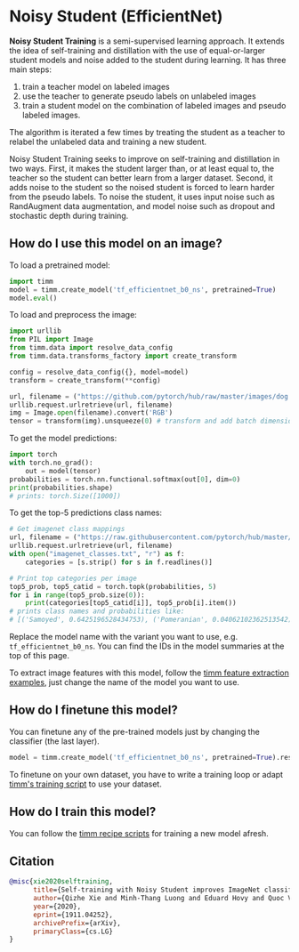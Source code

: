 # Noisy Student (EfficientNet)

**Noisy Student Training** is a semi-supervised learning approach. It extends the idea of self-training
and distillation with the use of equal-or-larger student models and noise added to the student during learning. It has three main steps: 

1. train a teacher model on labeled images
2. use the teacher to generate pseudo labels on unlabeled images
3. train a student model on the combination of labeled images and pseudo labeled images. 

The algorithm is iterated a few times by treating the student as a teacher to relabel the unlabeled data and training a new student.

Noisy Student Training seeks to improve on self-training and distillation in two ways. First, it makes the student larger than, or at least equal to, the teacher so the student can better learn from a larger dataset. Second, it adds noise to the student so the noised student is forced to learn harder from the pseudo labels. To noise the student, it uses input noise such as RandAugment data augmentation, and model noise such as dropout and stochastic depth during training.

## How do I use this model on an image?
To load a pretrained model:

```python
import timm
model = timm.create_model('tf_efficientnet_b0_ns', pretrained=True)
model.eval()
```

To load and preprocess the image:
```python 
import urllib
from PIL import Image
from timm.data import resolve_data_config
from timm.data.transforms_factory import create_transform

config = resolve_data_config({}, model=model)
transform = create_transform(**config)

url, filename = ("https://github.com/pytorch/hub/raw/master/images/dog.jpg", "dog.jpg")
urllib.request.urlretrieve(url, filename)
img = Image.open(filename).convert('RGB')
tensor = transform(img).unsqueeze(0) # transform and add batch dimension
```

To get the model predictions:
```python
import torch
with torch.no_grad():
    out = model(tensor)
probabilities = torch.nn.functional.softmax(out[0], dim=0)
print(probabilities.shape)
# prints: torch.Size([1000])
```

To get the top-5 predictions class names:
```python
# Get imagenet class mappings
url, filename = ("https://raw.githubusercontent.com/pytorch/hub/master/imagenet_classes.txt", "imagenet_classes.txt")
urllib.request.urlretrieve(url, filename) 
with open("imagenet_classes.txt", "r") as f:
    categories = [s.strip() for s in f.readlines()]

# Print top categories per image
top5_prob, top5_catid = torch.topk(probabilities, 5)
for i in range(top5_prob.size(0)):
    print(categories[top5_catid[i]], top5_prob[i].item())
# prints class names and probabilities like:
# [('Samoyed', 0.6425196528434753), ('Pomeranian', 0.04062102362513542), ('keeshond', 0.03186424449086189), ('white wolf', 0.01739676296710968), ('Eskimo dog', 0.011717947199940681)]
```

Replace the model name with the variant you want to use, e.g. `tf_efficientnet_b0_ns`. You can find the IDs in the model summaries at the top of this page.

To extract image features with this model, follow the [timm feature extraction examples](https://rwightman.github.io/pytorch-image-models/feature_extraction/), just change the name of the model you want to use.

## How do I finetune this model?
You can finetune any of the pre-trained models just by changing the classifier (the last layer).
```python
model = timm.create_model('tf_efficientnet_b0_ns', pretrained=True).reset_classifier(NUM_FINETUNE_CLASSES)
```
To finetune on your own dataset, you have to write a training loop or adapt [timm's training
script](https://github.com/rwightman/pytorch-image-models/blob/master/train.py) to use your dataset.

## How do I train this model?

You can follow the [timm recipe scripts](https://rwightman.github.io/pytorch-image-models/scripts/) for training a new model afresh.

## Citation

```BibTeX
@misc{xie2020selftraining,
      title={Self-training with Noisy Student improves ImageNet classification}, 
      author={Qizhe Xie and Minh-Thang Luong and Eduard Hovy and Quoc V. Le},
      year={2020},
      eprint={1911.04252},
      archivePrefix={arXiv},
      primaryClass={cs.LG}
}
```

<!--
Type: model-index
Collections:
- Name: Noisy Student
  Paper:
    Title: Self-training with Noisy Student improves ImageNet classification
    URL: https://paperswithcode.com/paper/self-training-with-noisy-student-improves
Models:
- Name: tf_efficientnet_b0_ns
  In Collection: Noisy Student
  Metadata:
    FLOPs: 488688572
    Parameters: 5290000
    File Size: 21386709
    Architecture:
    - 1x1 Convolution
    - Average Pooling
    - Batch Normalization
    - Convolution
    - Dense Connections
    - Dropout
    - Inverted Residual Block
    - Squeeze-and-Excitation Block
    - Swish
    Tasks:
    - Image Classification
    Training Techniques:
    - AutoAugment
    - FixRes
    - Label Smoothing
    - Noisy Student
    - RMSProp
    - RandAugment
    - Weight Decay
    Training Data:
    - ImageNet
    - JFT-300M
    Training Resources: Cloud TPU v3 Pod
    ID: tf_efficientnet_b0_ns
    LR: 0.128
    Epochs: 700
    Dropout: 0.5
    Crop Pct: '0.875'
    Momentum: 0.9
    Batch Size: 2048
    Image Size: '224'
    Weight Decay: 1.0e-05
    Interpolation: bicubic
    RMSProp Decay: 0.9
    Label Smoothing: 0.1
    BatchNorm Momentum: 0.99
    Stochastic Depth Survival: 0.8
  Code: https://github.com/rwightman/pytorch-image-models/blob/9a25fdf3ad0414b4d66da443fe60ae0aa14edc84/timm/models/efficientnet.py#L1427
  Weights: https://github.com/rwightman/pytorch-image-models/releases/download/v0.1-weights/tf_efficientnet_b0_ns-c0e6a31c.pth
  Results:
  - Task: Image Classification
    Dataset: ImageNet
    Metrics:
      Top 1 Accuracy: 78.66%
      Top 5 Accuracy: 94.37%
- Name: tf_efficientnet_b1_ns
  In Collection: Noisy Student
  Metadata:
    FLOPs: 883633200
    Parameters: 7790000
    File Size: 31516408
    Architecture:
    - 1x1 Convolution
    - Average Pooling
    - Batch Normalization
    - Convolution
    - Dense Connections
    - Dropout
    - Inverted Residual Block
    - Squeeze-and-Excitation Block
    - Swish
    Tasks:
    - Image Classification
    Training Techniques:
    - AutoAugment
    - FixRes
    - Label Smoothing
    - Noisy Student
    - RMSProp
    - RandAugment
    - Weight Decay
    Training Data:
    - ImageNet
    - JFT-300M
    Training Resources: Cloud TPU v3 Pod
    ID: tf_efficientnet_b1_ns
    LR: 0.128
    Epochs: 700
    Dropout: 0.5
    Crop Pct: '0.882'
    Momentum: 0.9
    Batch Size: 2048
    Image Size: '240'
    Weight Decay: 1.0e-05
    Interpolation: bicubic
    RMSProp Decay: 0.9
    Label Smoothing: 0.1
    BatchNorm Momentum: 0.99
    Stochastic Depth Survival: 0.8
  Code: https://github.com/rwightman/pytorch-image-models/blob/9a25fdf3ad0414b4d66da443fe60ae0aa14edc84/timm/models/efficientnet.py#L1437
  Weights: https://github.com/rwightman/pytorch-image-models/releases/download/v0.1-weights/tf_efficientnet_b1_ns-99dd0c41.pth
  Results:
  - Task: Image Classification
    Dataset: ImageNet
    Metrics:
      Top 1 Accuracy: 81.39%
      Top 5 Accuracy: 95.74%
- Name: tf_efficientnet_b2_ns
  In Collection: Noisy Student
  Metadata:
    FLOPs: 1234321170
    Parameters: 9110000
    File Size: 36801803
    Architecture:
    - 1x1 Convolution
    - Average Pooling
    - Batch Normalization
    - Convolution
    - Dense Connections
    - Dropout
    - Inverted Residual Block
    - Squeeze-and-Excitation Block
    - Swish
    Tasks:
    - Image Classification
    Training Techniques:
    - AutoAugment
    - FixRes
    - Label Smoothing
    - Noisy Student
    - RMSProp
    - RandAugment
    - Weight Decay
    Training Data:
    - ImageNet
    - JFT-300M
    Training Resources: Cloud TPU v3 Pod
    ID: tf_efficientnet_b2_ns
    LR: 0.128
    Epochs: 700
    Dropout: 0.5
    Crop Pct: '0.89'
    Momentum: 0.9
    Batch Size: 2048
    Image Size: '260'
    Weight Decay: 1.0e-05
    Interpolation: bicubic
    RMSProp Decay: 0.9
    Label Smoothing: 0.1
    BatchNorm Momentum: 0.99
    Stochastic Depth Survival: 0.8
  Code: https://github.com/rwightman/pytorch-image-models/blob/9a25fdf3ad0414b4d66da443fe60ae0aa14edc84/timm/models/efficientnet.py#L1447
  Weights: https://github.com/rwightman/pytorch-image-models/releases/download/v0.1-weights/tf_efficientnet_b2_ns-00306e48.pth
  Results:
  - Task: Image Classification
    Dataset: ImageNet
    Metrics:
      Top 1 Accuracy: 82.39%
      Top 5 Accuracy: 96.24%
- Name: tf_efficientnet_b3_ns
  In Collection: Noisy Student
  Metadata:
    FLOPs: 2275247568
    Parameters: 12230000
    File Size: 49385734
    Architecture:
    - 1x1 Convolution
    - Average Pooling
    - Batch Normalization
    - Convolution
    - Dense Connections
    - Dropout
    - Inverted Residual Block
    - Squeeze-and-Excitation Block
    - Swish
    Tasks:
    - Image Classification
    Training Techniques:
    - AutoAugment
    - FixRes
    - Label Smoothing
    - Noisy Student
    - RMSProp
    - RandAugment
    - Weight Decay
    Training Data:
    - ImageNet
    - JFT-300M
    Training Resources: Cloud TPU v3 Pod
    ID: tf_efficientnet_b3_ns
    LR: 0.128
    Epochs: 700
    Dropout: 0.5
    Crop Pct: '0.904'
    Momentum: 0.9
    Batch Size: 2048
    Image Size: '300'
    Weight Decay: 1.0e-05
    Interpolation: bicubic
    RMSProp Decay: 0.9
    Label Smoothing: 0.1
    BatchNorm Momentum: 0.99
    Stochastic Depth Survival: 0.8
  Code: https://github.com/rwightman/pytorch-image-models/blob/9a25fdf3ad0414b4d66da443fe60ae0aa14edc84/timm/models/efficientnet.py#L1457
  Weights: https://github.com/rwightman/pytorch-image-models/releases/download/v0.1-weights/tf_efficientnet_b3_ns-9d44bf68.pth
  Results:
  - Task: Image Classification
    Dataset: ImageNet
    Metrics:
      Top 1 Accuracy: 84.04%
      Top 5 Accuracy: 96.91%
- Name: tf_efficientnet_b4_ns
  In Collection: Noisy Student
  Metadata:
    FLOPs: 5749638672
    Parameters: 19340000
    File Size: 77995057
    Architecture:
    - 1x1 Convolution
    - Average Pooling
    - Batch Normalization
    - Convolution
    - Dense Connections
    - Dropout
    - Inverted Residual Block
    - Squeeze-and-Excitation Block
    - Swish
    Tasks:
    - Image Classification
    Training Techniques:
    - AutoAugment
    - FixRes
    - Label Smoothing
    - Noisy Student
    - RMSProp
    - RandAugment
    - Weight Decay
    Training Data:
    - ImageNet
    - JFT-300M
    Training Resources: Cloud TPU v3 Pod
    ID: tf_efficientnet_b4_ns
    LR: 0.128
    Epochs: 700
    Dropout: 0.5
    Crop Pct: '0.922'
    Momentum: 0.9
    Batch Size: 2048
    Image Size: '380'
    Weight Decay: 1.0e-05
    Interpolation: bicubic
    RMSProp Decay: 0.9
    Label Smoothing: 0.1
    BatchNorm Momentum: 0.99
    Stochastic Depth Survival: 0.8
  Code: https://github.com/rwightman/pytorch-image-models/blob/9a25fdf3ad0414b4d66da443fe60ae0aa14edc84/timm/models/efficientnet.py#L1467
  Weights: https://github.com/rwightman/pytorch-image-models/releases/download/v0.1-weights/tf_efficientnet_b4_ns-d6313a46.pth
  Results:
  - Task: Image Classification
    Dataset: ImageNet
    Metrics:
      Top 1 Accuracy: 85.15%
      Top 5 Accuracy: 97.47%
- Name: tf_efficientnet_b5_ns
  In Collection: Noisy Student
  Metadata:
    FLOPs: 13176501888
    Parameters: 30390000
    File Size: 122404944
    Architecture:
    - 1x1 Convolution
    - Average Pooling
    - Batch Normalization
    - Convolution
    - Dense Connections
    - Dropout
    - Inverted Residual Block
    - Squeeze-and-Excitation Block
    - Swish
    Tasks:
    - Image Classification
    Training Techniques:
    - AutoAugment
    - FixRes
    - Label Smoothing
    - Noisy Student
    - RMSProp
    - RandAugment
    - Weight Decay
    Training Data:
    - ImageNet
    - JFT-300M
    Training Resources: Cloud TPU v3 Pod
    ID: tf_efficientnet_b5_ns
    LR: 0.128
    Epochs: 350
    Dropout: 0.5
    Crop Pct: '0.934'
    Momentum: 0.9
    Batch Size: 2048
    Image Size: '456'
    Weight Decay: 1.0e-05
    Interpolation: bicubic
    RMSProp Decay: 0.9
    Label Smoothing: 0.1
    BatchNorm Momentum: 0.99
    Stochastic Depth Survival: 0.8
  Code: https://github.com/rwightman/pytorch-image-models/blob/9a25fdf3ad0414b4d66da443fe60ae0aa14edc84/timm/models/efficientnet.py#L1477
  Weights: https://github.com/rwightman/pytorch-image-models/releases/download/v0.1-weights/tf_efficientnet_b5_ns-6f26d0cf.pth
  Results:
  - Task: Image Classification
    Dataset: ImageNet
    Metrics:
      Top 1 Accuracy: 86.08%
      Top 5 Accuracy: 97.75%
- Name: tf_efficientnet_b6_ns
  In Collection: Noisy Student
  Metadata:
    FLOPs: 24180518488
    Parameters: 43040000
    File Size: 173239537
    Architecture:
    - 1x1 Convolution
    - Average Pooling
    - Batch Normalization
    - Convolution
    - Dense Connections
    - Dropout
    - Inverted Residual Block
    - Squeeze-and-Excitation Block
    - Swish
    Tasks:
    - Image Classification
    Training Techniques:
    - AutoAugment
    - FixRes
    - Label Smoothing
    - Noisy Student
    - RMSProp
    - RandAugment
    - Weight Decay
    Training Data:
    - ImageNet
    - JFT-300M
    Training Resources: Cloud TPU v3 Pod
    ID: tf_efficientnet_b6_ns
    LR: 0.128
    Epochs: 350
    Dropout: 0.5
    Crop Pct: '0.942'
    Momentum: 0.9
    Batch Size: 2048
    Image Size: '528'
    Weight Decay: 1.0e-05
    Interpolation: bicubic
    RMSProp Decay: 0.9
    Label Smoothing: 0.1
    BatchNorm Momentum: 0.99
    Stochastic Depth Survival: 0.8
  Code: https://github.com/rwightman/pytorch-image-models/blob/9a25fdf3ad0414b4d66da443fe60ae0aa14edc84/timm/models/efficientnet.py#L1487
  Weights: https://github.com/rwightman/pytorch-image-models/releases/download/v0.1-weights/tf_efficientnet_b6_ns-51548356.pth
  Results:
  - Task: Image Classification
    Dataset: ImageNet
    Metrics:
      Top 1 Accuracy: 86.45%
      Top 5 Accuracy: 97.88%
- Name: tf_efficientnet_b7_ns
  In Collection: Noisy Student
  Metadata:
    FLOPs: 48205304880
    Parameters: 66349999
    File Size: 266853140
    Architecture:
    - 1x1 Convolution
    - Average Pooling
    - Batch Normalization
    - Convolution
    - Dense Connections
    - Dropout
    - Inverted Residual Block
    - Squeeze-and-Excitation Block
    - Swish
    Tasks:
    - Image Classification
    Training Techniques:
    - AutoAugment
    - FixRes
    - Label Smoothing
    - Noisy Student
    - RMSProp
    - RandAugment
    - Weight Decay
    Training Data:
    - ImageNet
    - JFT-300M
    Training Resources: Cloud TPU v3 Pod
    ID: tf_efficientnet_b7_ns
    LR: 0.128
    Epochs: 350
    Dropout: 0.5
    Crop Pct: '0.949'
    Momentum: 0.9
    Batch Size: 2048
    Image Size: '600'
    Weight Decay: 1.0e-05
    Interpolation: bicubic
    RMSProp Decay: 0.9
    Label Smoothing: 0.1
    BatchNorm Momentum: 0.99
    Stochastic Depth Survival: 0.8
  Code: https://github.com/rwightman/pytorch-image-models/blob/9a25fdf3ad0414b4d66da443fe60ae0aa14edc84/timm/models/efficientnet.py#L1498
  Weights: https://github.com/rwightman/pytorch-image-models/releases/download/v0.1-weights/tf_efficientnet_b7_ns-1dbc32de.pth
  Results:
  - Task: Image Classification
    Dataset: ImageNet
    Metrics:
      Top 1 Accuracy: 86.83%
      Top 5 Accuracy: 98.08%
- Name: tf_efficientnet_l2_ns
  In Collection: Noisy Student
  Metadata:
    FLOPs: 611646113804
    Parameters: 480310000
    File Size: 1925950424
    Architecture:
    - 1x1 Convolution
    - Average Pooling
    - Batch Normalization
    - Convolution
    - Dense Connections
    - Dropout
    - Inverted Residual Block
    - Squeeze-and-Excitation Block
    - Swish
    Tasks:
    - Image Classification
    Training Techniques:
    - AutoAugment
    - FixRes
    - Label Smoothing
    - Noisy Student
    - RMSProp
    - RandAugment
    - Weight Decay
    Training Data:
    - ImageNet
    - JFT-300M
    Training Resources: Cloud TPU v3 Pod
    Training Time: 6 days
    ID: tf_efficientnet_l2_ns
    LR: 0.128
    Epochs: 350
    Dropout: 0.5
    Crop Pct: '0.96'
    Momentum: 0.9
    Batch Size: 2048
    Image Size: '800'
    Weight Decay: 1.0e-05
    Interpolation: bicubic
    RMSProp Decay: 0.9
    Label Smoothing: 0.1
    BatchNorm Momentum: 0.99
    Stochastic Depth Survival: 0.8
  Code: https://github.com/rwightman/pytorch-image-models/blob/9a25fdf3ad0414b4d66da443fe60ae0aa14edc84/timm/models/efficientnet.py#L1520
  Weights: https://github.com/rwightman/pytorch-image-models/releases/download/v0.1-weights/tf_efficientnet_l2_ns-df73bb44.pth
  Results:
  - Task: Image Classification
    Dataset: ImageNet
    Metrics:
      Top 1 Accuracy: 88.35%
      Top 5 Accuracy: 98.66%
-->